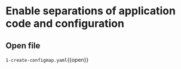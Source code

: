 # Enable separations of application code and configuration

## Open file

`1-create-configmap.yaml`{{open}}